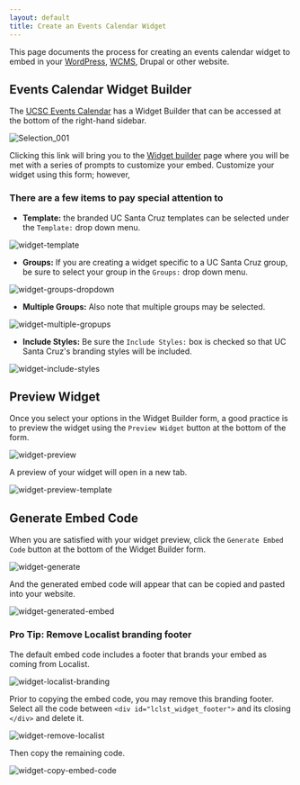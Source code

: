 ```yaml
---
layout: default
title: Create an Events Calendar Widget
---
```


This page documents the process for creating an events calendar widget to embed in your [WordPress](add-calendar-widget-to-wordpress-page.md), [WCMS](add-calendar-widget-to-wcms-page.md), Drupal or other website.

## Events Calendar Widget Builder

The [UCSC Events Calendar](https://calendar.ucsc.edu/) has a Widget Builder that can be accessed at the bottom of the right-hand sidebar.

![Selection_001](https://user-images.githubusercontent.com/1000543/217919948-9735e414-04af-4ddc-b1e0-2991a30b5553.png)

Clicking this link will bring you to the [Widget builder](https://calendar.ucsc.edu/help/widget) page where you will be met with a series of prompts to customize your embed. Customize your widget using this form; however,

### There are a few items to pay special attention to

* **Template:** the branded UC Santa Cruz templates can be selected under the `Template:` drop down menu.

![widget-template](https://user-images.githubusercontent.com/1000543/217960138-4b63b30c-74ee-464e-b28f-d8a0ae912584.png)

* **Groups:** If you are creating a widget specific to a UC Santa Cruz group, be sure to select your group in the `Groups:` drop down menu.

![widget-groups-dropdown](https://user-images.githubusercontent.com/1000543/217962641-4cd50628-0a84-445c-9587-6cb2aa242598.png)

* **Multiple Groups:** Also note that multiple groups may be selected.

![widget-multiple-gropups](https://user-images.githubusercontent.com/1000543/217963012-777f82fd-2f3f-4812-a49f-e3535d2ce16d.png)

* **Include Styles:** Be sure the `Include Styles:` box is checked so that UC Santa Cruz's branding styles will be included.

![widget-include-styles](https://user-images.githubusercontent.com/1000543/217963178-fbb0b0fb-4757-4a31-8950-482d3b2f8a66.png)

## Preview Widget

Once you select your options in the Widget Builder form, a good practice is to preview the widget using the `Preview Widget` button at the bottom of the form.

![widget-preview](https://user-images.githubusercontent.com/1000543/217964234-576ced0b-b228-42e0-8111-0f4d70237174.png)

A preview of your widget will open in a new tab.

![widget-preview-template](https://user-images.githubusercontent.com/1000543/217968380-854786e9-3a72-4798-bb66-a0705c1f58b3.png)

## Generate Embed Code

When you are satisfied with your widget preview, click the `Generate Embed Code` button at the bottom of the Widget Builder form.

![widget-generate](https://user-images.githubusercontent.com/1000543/217967956-d4436908-9f79-4182-80d9-4ab09554bf15.png)

And the generated embed code will appear that can be copied and pasted into your website.

![widget-generated-embed](https://user-images.githubusercontent.com/1000543/217968107-26e565aa-4a6e-4a52-879b-745b0676b70d.png)

### Pro Tip: Remove Localist branding footer

The default embed code includes a footer that brands your embed as coming from Localist.

![widget-localist-branding](https://user-images.githubusercontent.com/1000543/217972038-51f953e2-f995-404b-b923-34e8a15011f4.png)

Prior to copying the embed code, you may remove this branding footer. Select all the code between `<div id="lclst_widget_footer">` and its closing `</div>` and delete it.

![widget-remove-localist](https://user-images.githubusercontent.com/1000543/217972799-fc492cd5-dcfe-4902-b1ed-40fbd80b36ec.png)

Then copy the remaining code.

![widget-copy-embed-code](https://user-images.githubusercontent.com/1000543/218110846-abb2ce23-d425-469e-86c7-567aaabc5571.png)
